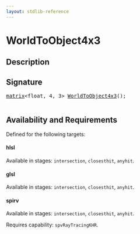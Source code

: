 ```yaml
---
layout: stdlib-reference
---
```


# WorldToObject4x3

## Description





## Signature 

<pre>
<a href="/stdlib-reference/types/matrix/index">matrix</a>&lt;float, 4, 3&gt; <a href="/stdlib-reference/global-decls/WorldToObject4x3">WorldToObject4x3</a>();

</pre>

## Availability and Requirements

Defined for the following targets:

#### hlsl
Available in stages: `intersection`, `closesthit`, `anyhit`.

#### glsl
Available in stages: `intersection`, `closesthit`, `anyhit`.

#### spirv
Available in stages: `intersection`, `closesthit`, `anyhit`.

Requires capability: `spvRayTracingKHR`.


